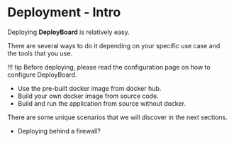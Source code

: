 # Deployment - Intro

Deploying **DeployBoard** is relatively easy.

There are several ways to do it depending on your specific use case and the tools that you use.

!!! tip
    Before deploying, please read the configuration page on how to configure DeployBoard.

* Use the pre-built docker image from docker hub.
* Build your own docker image from source code.
* Build and run the application from source without docker.

There are some unique scenarios that we will discover in the next sections.

* Deploying behind a firewall?
